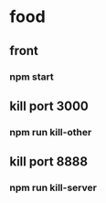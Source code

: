 # food


## front
### npm start

## kill port 3000 
### npm run kill-other 

## kill port 8888
### npm run kill-server